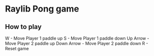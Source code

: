 # Raylib Pong game
## How to play
W - Move Player 1 paddle up
S - Move Player 1 paddle down
Up Arrow - Move Player 2 paddle up
Down Arrow - Move Player 2 paddle down
R - Reset game
